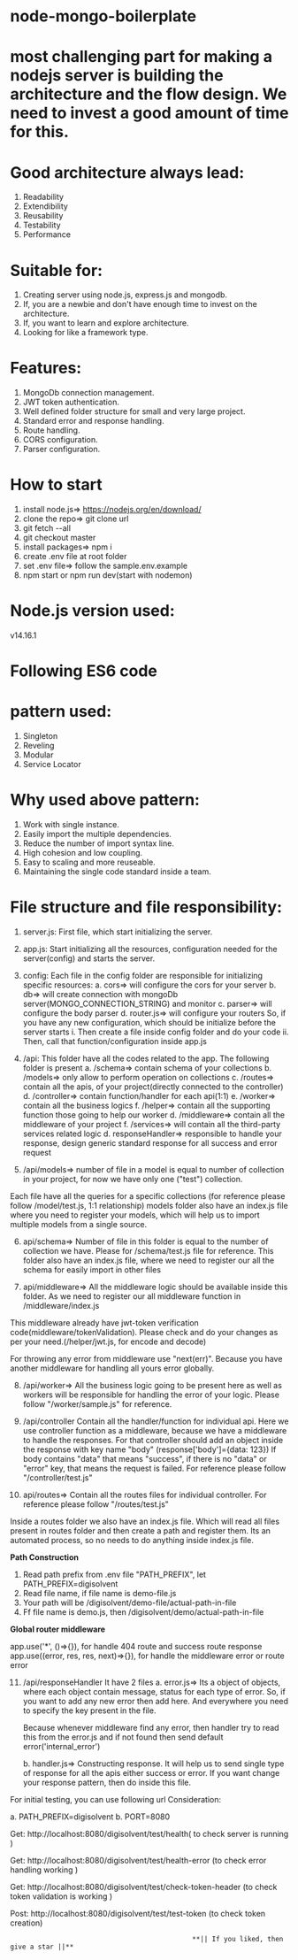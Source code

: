 # node-mongo-boilerplate

# most challenging part for making a nodejs server is building the architecture and the flow design. We need to invest a good amount of time for this.
# Good architecture always lead:

1. Readability
2. Extendibility
3. Reusability
4. Testability
5. Performance

# Suitable for:

1. Creating server using node.js, express.js and mongodb.
2. If, you are a newbie and  don't have enough time to invest on the architecture.
3. If, you want to learn and explore architecture.
4. Looking for like a framework type.

# Features:

1. MongoDb connection management.
2. JWT token authentication.
3. Well defined folder structure for small and very large project.
4. Standard error and response handling.
5. Route handling.
6. CORS configuration.
7. Parser configuration.

# How to start

1. install node.js=> https://nodejs.org/en/download/
2. clone the repo=> git clone url
3. git fetch --all
4. git checkout master
5. install packages=> npm i
6. create .env file at root folder
7. set .env file=> follow the sample.env.example
8. npm start or npm run dev(start with nodemon)

# Node.js version used:
  v14.16.1

# Following ES6 code

# pattern used:

 1. Singleton
 2. Reveling
 3. Modular
 4. Service Locator

# Why used above pattern:

 1. Work with single instance.
 2. Easily import the multiple dependencies.
 3. Reduce the number of import syntax line.
 4. High cohesion and low coupling.
 5. Easy to scaling and more reuseable.
 6. Maintaining the single code standard inside a team.

 # File structure and file responsibility:
 
 1. server.js:
        First file, which start initializing the server.
 2. app.js:
        Start initializing all the resources, configuration needed for the server(config) and starts the server.
 3. config:
        Each file in the config folder are responsible for initializing specific resources:
        a. cors=> will configure the cors for your server
        b. db=> will create connection with mongoDb server(MONGO_CONNECTION_STRING) and monitor
        c. parser=> will configure the body parser
        d. router.js=> will configure your routers
        So, if you have any new configuration, which should be initialize before the server starts
            i. Then create a file inside config folder and do your code
            ii. Then, call that function/configuration inside app.js
            
4. /api:
        This folder have all the codes related to the app.
        The following folder is present
        a. /schema=> contain schema of your collections
        b. /models=> only allow to perform operation on collections
        c. /routes=> contain all the apis, of your project(directly connected to the controller)
        d. /controller=> contain function/handler for each api(1:1)
        e. /worker=> contain all the business logics
        f. /helper=> contain all the supporting function those going to help our worker
        d. /middleware=> contain all the middleware of your project
        f. /services=> will contain all the third-party services related logic
        d. responseHandler=> responsible to handle your response, design generic standard response for all success and error request
        
5. /api/models=> 
number of file in a model is equal to number of collection in your project, for now we have only one ("test") collection.

Each file have all the queries for a specific collections (for reference please follow /model/test.js, 1:1 relationship)
models folder also have an index.js file where you need to register your models, which will help us to import multiple models from a single source.

6. api/schema=>
Number of file in this folder is equal to the number of collection we have. Please for /schema/test.js file for reference.
This folder also have an index.js file, where we need to register our all the schema for easily import in other files

7. api/middleware=>
All the middleware logic should be available inside this folder. As we need to register our all middleware function in /middleware/index.js

This middleware already have jwt-token verification code(middleware/tokenValidation). Please check and do your changes as per your need.(/helper/jwt.js, for encode and decode)

For throwing any error from middleware use "next(err)". Because you have another middleware for handling all yours error globally.

8. /api/worker=> 
All the business logic going to be present here as well as workers will be responsible for handling the error of your logic. Please follow "/worker/sample.js" for reference.

9.  /api/controller
Contain all the handler/function for individual api. Here we use controller function as a middleware, because we have a middleware to handle the responses.
For that controller should add an object inside the response with key name "body" (response['body']={data: 123})
If body contains "data" that means "success", if there is no "data" or "error" key, that means the request is failed.
For reference please follow "/controller/test.js"

10. api/routes=>
Contain all the routes files for individual controller. For reference please follow "/routes/test.js"

Inside a routes folder we also have an index.js file.
Which will read all files present in routes folder and then create a path and register them.
Its an automated process, so no needs to do anything inside index.js file.

**Path Construction**

1. Read path prefix from .env file "PATH_PREFIX", let PATH_PREFIX=digisolvent
2. Read file name, if file name is demo-file.js
3. Your path will be /digisolvent/demo-file/actual-path-in-file
4. Ff file name is demo.js, then /digisolvent/demo/actual-path-in-file

**Global router middleware**

app.use('*', ()=>{}), for handle 404 route and success route response
app.use((error, res, res, next)=>{}), for handle the middleware error or route error

11. /api/responseHandler
It have 2 files
    a. error.js=> Its a object of objects, where each object contain message, status for each type of error. So, if you want to add any new error then add here. And everywhere you need to specify the key present in the file.

    Because whenever middleware find any error, then handler try to read this from the error.js and if not found then send default error('internal_error')

    b. handler.js=> Constructing response. It will help us to send single type of response for all the apis either success or error. If you want change your response pattern, then do inside this file.

For initial testing, you can use following url
Consideration: 

a. PATH_PREFIX=digisolvent
b. PORT=8080

Get: http://localhost:8080/digisolvent/test/health( to check server is running )

Get: http://localhost:8080/digisolvent/test/health-error (to check error handling working )

Get: http://localhost:8080/digisolvent/test/check-token-header (to check token validation is working )

Post: http://localhost:8080/digisolvent/test/test-token (to check token creation)


                                                  **|| If you liked, then give a star ||**



